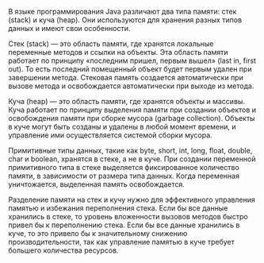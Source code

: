 В языке программирования Java различают два типа памяти: стек (stack) и куча (heap). Они используются для хранения разных типов данных и имеют свои особенности.

Стек (stack) — это область памяти, где хранятся локальные переменные методов и ссылки на объекты. Эта область памяти работает по принципу «последним пришел, первым вышел» (last in, first out). То есть последний помещенный объект будет первым удален при завершении метода. Стековая память создается автоматически при вызове метода и освобождается автоматически при выходе из метода.

Куча (heap) — это область памяти, где хранятся объекты и массивы. Куча работает по принципу выделения памяти при создании объектов и освобождения памяти при сборке мусора (garbage collection). Объекты в куче могут быть созданы и удалены в любой момент времени, и управление ими осуществляется системой сборки мусора.

Примитивные типы данных, такие как byte, short, int, long, float, double, char и boolean, хранятся в стеке, а не в куче. При создании переменной примитивного типа в стеке выделяется фиксированное количество памяти, в зависимости от размера типа данных. Когда переменная уничтожается, выделенная память освобождается.

Разделение памяти на стек и кучу нужно для эффективного управления памятью и избежания переполнения стека. Если бы все данные хранились в стеке, то уровень вложенности вызовов методов быстро привел бы к переполнению стека. Если бы все данные хранились в куче, то это привело бы к значительному снижению производительности, так как управление памятью в куче требует большего количества ресурсов.
